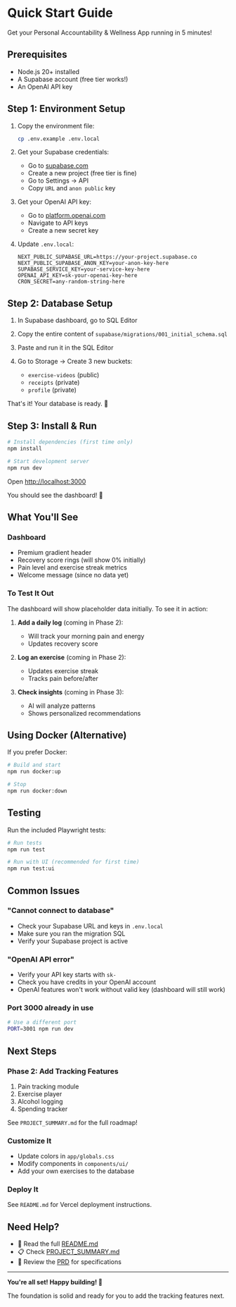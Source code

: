 # Quick Start Guide

Get your Personal Accountability & Wellness App running in 5 minutes!

## Prerequisites

- Node.js 20+ installed
- A Supabase account (free tier works!)
- An OpenAI API key

## Step 1: Environment Setup

1. Copy the environment file:
   ```bash
   cp .env.example .env.local
   ```

2. Get your Supabase credentials:
   - Go to [supabase.com](https://supabase.com)
   - Create a new project (free tier is fine)
   - Go to Settings → API
   - Copy `URL` and `anon public` key

3. Get your OpenAI API key:
   - Go to [platform.openai.com](https://platform.openai.com)
   - Navigate to API keys
   - Create a new secret key

4. Update `.env.local`:
   ```env
   NEXT_PUBLIC_SUPABASE_URL=https://your-project.supabase.co
   NEXT_PUBLIC_SUPABASE_ANON_KEY=your-anon-key-here
   SUPABASE_SERVICE_KEY=your-service-key-here
   OPENAI_API_KEY=sk-your-openai-key-here
   CRON_SECRET=any-random-string-here
   ```

## Step 2: Database Setup

1. In Supabase dashboard, go to SQL Editor

2. Copy the entire content of `supabase/migrations/001_initial_schema.sql`

3. Paste and run it in the SQL Editor

4. Go to Storage → Create 3 new buckets:
   - `exercise-videos` (public)
   - `receipts` (private)
   - `profile` (private)

That's it! Your database is ready. 🎉

## Step 3: Install & Run

```bash
# Install dependencies (first time only)
npm install

# Start development server
npm run dev
```

Open [http://localhost:3000](http://localhost:3000)

You should see the dashboard! 🚀

## What You'll See

### Dashboard
- Premium gradient header
- Recovery score rings (will show 0% initially)
- Pain level and exercise streak metrics
- Welcome message (since no data yet)

### To Test It Out

The dashboard will show placeholder data initially. To see it in action:

1. **Add a daily log** (coming in Phase 2):
   - Will track your morning pain and energy
   - Updates recovery score

2. **Log an exercise** (coming in Phase 2):
   - Updates exercise streak
   - Tracks pain before/after

3. **Check insights** (coming in Phase 3):
   - AI will analyze patterns
   - Shows personalized recommendations

## Using Docker (Alternative)

If you prefer Docker:

```bash
# Build and start
npm run docker:up

# Stop
npm run docker:down
```

## Testing

Run the included Playwright tests:

```bash
# Run tests
npm run test

# Run with UI (recommended for first time)
npm run test:ui
```

## Common Issues

### "Cannot connect to database"
- Check your Supabase URL and keys in `.env.local`
- Make sure you ran the migration SQL
- Verify your Supabase project is active

### "OpenAI API error"
- Verify your API key starts with `sk-`
- Check you have credits in your OpenAI account
- OpenAI features won't work without valid key (dashboard will still work)

### Port 3000 already in use
```bash
# Use a different port
PORT=3001 npm run dev
```

## Next Steps

### Phase 2: Add Tracking Features
1. Pain tracking module
2. Exercise player
3. Alcohol logging
4. Spending tracker

See `PROJECT_SUMMARY.md` for the full roadmap!

### Customize It
- Update colors in `app/globals.css`
- Modify components in `components/ui/`
- Add your own exercises to the database

### Deploy It
See `README.md` for Vercel deployment instructions.

## Need Help?

- 📖 Read the full [README.md](./README.md)
- 📋 Check [PROJECT_SUMMARY.md](./PROJECT_SUMMARY.md)
- 🎯 Review the [PRD](../prd.md) for specifications

---

**You're all set! Happy building! 🎉**

The foundation is solid and ready for you to add the tracking features next.